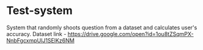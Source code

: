 # Test-system
System that randomly shoots question from a dataset and calculates user's accuracy.
Dataset link - https://drive.google.com/open?id=1ou8tZSqmPX-NnbFgcxmpUlJ1SElKz6NM
